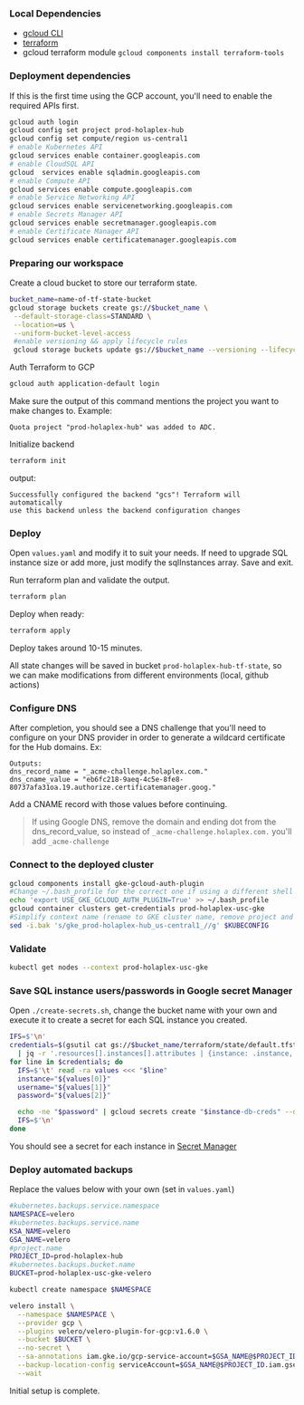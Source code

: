 ### Local Dependencies

- [gcloud CLI](https://cloud.google.com/sdk/docs/install)
- [terraform](https://developer.hashicorp.com/terraform/tutorials/aws-get-started/install-cli#install-terraform)
- gcloud terraform module `gcloud components install terraform-tools`

### Deployment dependencies

If this is the first time using the GCP account, you'll need to enable the required APIs first.

```bash
gcloud auth login
gcloud config set project prod-holaplex-hub
gcloud config set compute/region us-central1
# enable Kubernetes API
gcloud services enable container.googleapis.com
# enable CloudSQL API
gcloud  services enable sqladmin.googleapis.com
# enable Compute API
gcloud services enable compute.googleapis.com
# enable Service Networking API
gcloud services enable servicenetworking.googleapis.com
# enable Secrets Manager API
gcloud services enable secretmanager.googleapis.com
# enable Certificate Manager API
gcloud services enable certificatemanager.googleapis.com

```

### Preparing our workspace

Create a cloud bucket to store our terraform state.

```bash
bucket_name=name-of-tf-state-bucket
gcloud storage buckets create gs://$bucket_name \
 --default-storage-class=STANDARD \
 --location=us \
 --uniform-bucket-level-access
 #enable versioning && apply lifecycle rules
 gcloud storage buckets update gs://$bucket_name --versioning --lifecycle-file=bucket-lifecycle.json
```

Auth Terraform to GCP

```bash
gcloud auth application-default login
```

Make sure the output of this command mentions the project you want to make changes to. Example:

```text
Quota project "prod-holaplex-hub" was added to ADC.
```

Initialize backend

```bash
terraform init
```

output:

```text
Successfully configured the backend "gcs"! Terraform will automatically
use this backend unless the backend configuration changes
```

### Deploy

Open `values.yaml` and modify it to suit your needs. If need to upgrade SQL instance size or add more, just modify the sqlInstances array. Save and exit.

Run terraform plan and validate the output.

```bash
terraform plan
```

Deploy when ready:

```bash
terraform apply
```

Deploy takes around 10-15 minutes.

All state changes will be saved in bucket `prod-holaplex-hub-tf-state`, so we can make modifications from different environments (local, github actions)

### Configure DNS

After completion, you should see a DNS challenge that you'll need to configure on your DNS provider in order to generate a wildcard certificate for the Hub domains.
Ex:

```
Outputs:
dns_record_name = "_acme-challenge.holaplex.com."
dns_cname_value = "eb6fc218-9aeq-4c5e-8fe8-80737afa31oa.19.authorize.certificatemanager.goog."
```

Add a CNAME record with those values before continuing.

> If using Google DNS, remove the domain and ending dot from the dns_record_value, so instead of `_acme-challenge.holaplex.com.` you'll add `_acme-challenge`

### Connect to the deployed cluster

```bash
gcloud components install gke-gcloud-auth-plugin
#Change ~/.bash_profile for the correct one if using a different shell
echo 'export USE_GKE_GCLOUD_AUTH_PLUGIN=True' >> ~/.bash_profile
gcloud container clusters get-credentials prod-holaplex-usc-gke
#Simplify context name (rename to GKE cluster name, remove project and region)
sed -i.bak 's/gke_prod-holaplex-hub_us-central1_//g' $KUBECONFIG
```

### Validate

```bash
kubectl get nodes --context prod-holaplex-usc-gke
```

### Save SQL instance users/passwords in Google secret Manager

Open `./create-secrets.sh`, change the bucket name with your own and execute it to create a secret for each SQL instance you created.

```bash
IFS=$'\n'
credentials=$(gsutil cat gs://$bucket_name/terraform/state/default.tfstate \
  | jq -r '.resources[].instances[].attributes | {instance: .instance, username: .name, password: .password } | select(.password != null) | [.instance, .username, .password] | @tsv')
for line in $credentials; do
  IFS=$'\t' read -ra values <<< "$line"
  instance="${values[0]}"
  username="${values[1]}"
  password="${values[2]}"

  echo -ne "$password" | gcloud secrets create "$instance-db-creds" --data-file=- --labels=user="$username"
  IFS=$'\n'
done
```

You should see a secret for each instance in [Secret Manager](https://console.cloud.google.com/security/secret-manager)

### Deploy automated backups

Replace the values below with your own (set in `values.yaml`)

```bash
#kubernetes.backups.service.namespace
NAMESPACE=velero
#kubernetes.backups.service.name
KSA_NAME=velero
GSA_NAME=velero
#project.name
PROJECT_ID=prod-holaplex-hub
#kubernetes.backups.bucket.name
BUCKET=prod-holaplex-usc-gke-velero

kubectl create namespace $NAMESPACE

velero install \
  --namespace $NAMESPACE \
  --provider gcp \
  --plugins velero/velero-plugin-for-gcp:v1.6.0 \
  --bucket $BUCKET \
  --no-secret \
  --sa-annotations iam.gke.io/gcp-service-account=$GSA_NAME@$PROJECT_ID.iam.gserviceaccount.com \
  --backup-location-config serviceAccount=$GSA_NAME@$PROJECT_ID.iam.gserviceaccount.com \
  --wait
```

Initial setup is complete.
